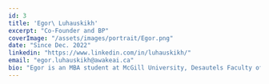 ```yaml
---
id: 3
title: 'Egor\ Luhauskikh'
excerpt: "Co-Founder and BP"
coverImage: "/assets/images/portrait/Egor.png"
date: "Since Dec. 2022"
linkedin: "https://www.linkedin.com/in/luhauskikh/"
email: "egor.luhauskikh@awakeai.ca"
bio: "Egor is an MBA student at McGill University, Desautels Faculty of Management specializing in Global Strategy and Leadership. He received Medical Degree from Belarusian State Medical University (Belarus) and master’s degree in Health Policy and Management from the University of Southern Maine (USA). He has extensive experience in the pharmaceutical sector (J&J, AstraZeneca, GSK) leading cross-functional teams and working on complex projects to accelerate patients’ access to innovative medicines."
---
```

